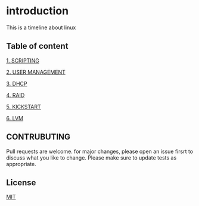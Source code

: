 # introduction

This is a timeline about linux 

## Table of content

[1. SCRIPTING](https://github.com/odilon-cloud/System_devops/tree/main/scripting)

[2. USER MANAGEMENT](https://github.com/odilon-cloud/System_devops/tree/main/user_config)

[3. DHCP](https://github.com/odilon-cloud/System_devops/tree/main/linux_dhcp)

[4. RAID](https://github.com/odilon-cloud/System_devops/blob/main/disk_management/raid_1_and5)

[5. KICKSTART](https://github.com/odilon-cloud/System_devops/tree/main/auto_kick)

[6. LVM](https://github.com/odilon-cloud/System_devops/blob/main/disk_management/lvm_file)

## CONTRUBUTING
 
Pull requests are welcome. for major changes, please open an issue firsrt to discuss what you like to change.
Please make sure to update tests as appropriate.

## License

[MIT](https://choosealicense.com/licenses/mit/)
